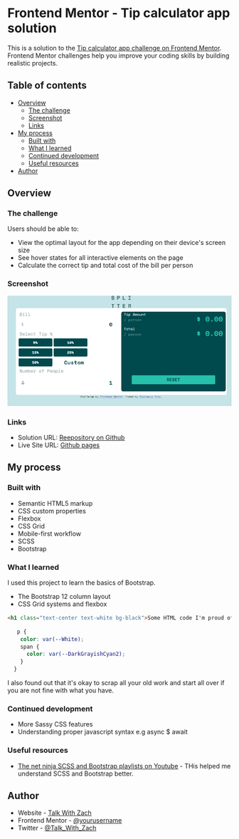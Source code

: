 # Frontend Mentor - Tip calculator app solution

This is a solution to the [Tip calculator app challenge on Frontend Mentor](https://www.frontendmentor.io/challenges/tip-calculator-app-ugJNGbJUX). Frontend Mentor challenges help you improve your coding skills by building realistic projects.

## Table of contents

-   [Overview](#overview)
    -   [The challenge](#the-challenge)
    -   [Screenshot](#screenshot)
    -   [Links](#links)
-   [My process](#my-process)
    -   [Built with](#built-with)
    -   [What I learned](#what-i-learned)
    -   [Continued development](#continued-development)
    -   [Useful resources](#useful-resources)
-   [Author](#author)

## Overview

### The challenge

Users should be able to:

-   View the optimal layout for the app depending on their device's screen size
-   See hover states for all interactive elements on the page
-   Calculate the correct tip and total cost of the bill per person

### Screenshot

![Tip Calculator](./images/tipcalculator.png)

### Links

-   Solution URL: [Reepository on Github](https://github.com/Ndace-hash/Fem-Tip-Calculator)
-   Live Site URL: [Github pages](https://your-live-site-url.com)

## My process

### Built with

-   Semantic HTML5 markup
-   CSS custom properties
-   Flexbox
-   CSS Grid
-   Mobile-first workflow
-   SCSS
-   Bootstrap

### What I learned

I used this project to learn the basics of Bootstrap.

-   The Bootstrap 12 column layout
-   CSS Grid systems and flexbox

```html
<h1 class="text-center text-white bg-black">Some HTML code I'm proud of</h1>
```

```SCSS
   p {
    color: var(--White);
    span {
      color: var(--DarkGrayishCyan2);
    }
  }
```

I also found out that it's okay to scrap all your old work and start all over if you are not fine with what you have.

### Continued development

-   More Sassy CSS features
-   Understanding proper javascript syntax e.g async $ await

### Useful resources

-   [The net ninja SCSS and Bootstrap playlists on Youtube](https://youtube.com/thenetninja) - THis helped me understand SCSS and Bootstrap better.

## Author

-   Website - [Talk With Zach](https://talkwithzach.netlify.app)
-   Frontend Mentor - [@yourusername](https://www.frontendmentor.io/profile/yourusername)
-   Twitter - [@Talk_With_Zach](https://www.twitter.com/Talk_With_Zach)
